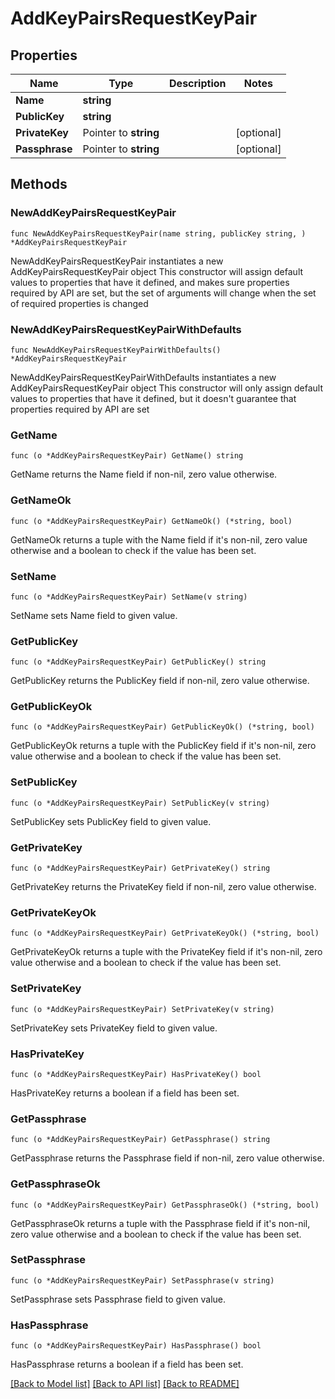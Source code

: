 # AddKeyPairsRequestKeyPair

## Properties

Name | Type | Description | Notes
------------ | ------------- | ------------- | -------------
**Name** | **string** |  | 
**PublicKey** | **string** |  | 
**PrivateKey** | Pointer to **string** |  | [optional] 
**Passphrase** | Pointer to **string** |  | [optional] 

## Methods

### NewAddKeyPairsRequestKeyPair

`func NewAddKeyPairsRequestKeyPair(name string, publicKey string, ) *AddKeyPairsRequestKeyPair`

NewAddKeyPairsRequestKeyPair instantiates a new AddKeyPairsRequestKeyPair object
This constructor will assign default values to properties that have it defined,
and makes sure properties required by API are set, but the set of arguments
will change when the set of required properties is changed

### NewAddKeyPairsRequestKeyPairWithDefaults

`func NewAddKeyPairsRequestKeyPairWithDefaults() *AddKeyPairsRequestKeyPair`

NewAddKeyPairsRequestKeyPairWithDefaults instantiates a new AddKeyPairsRequestKeyPair object
This constructor will only assign default values to properties that have it defined,
but it doesn't guarantee that properties required by API are set

### GetName

`func (o *AddKeyPairsRequestKeyPair) GetName() string`

GetName returns the Name field if non-nil, zero value otherwise.

### GetNameOk

`func (o *AddKeyPairsRequestKeyPair) GetNameOk() (*string, bool)`

GetNameOk returns a tuple with the Name field if it's non-nil, zero value otherwise
and a boolean to check if the value has been set.

### SetName

`func (o *AddKeyPairsRequestKeyPair) SetName(v string)`

SetName sets Name field to given value.


### GetPublicKey

`func (o *AddKeyPairsRequestKeyPair) GetPublicKey() string`

GetPublicKey returns the PublicKey field if non-nil, zero value otherwise.

### GetPublicKeyOk

`func (o *AddKeyPairsRequestKeyPair) GetPublicKeyOk() (*string, bool)`

GetPublicKeyOk returns a tuple with the PublicKey field if it's non-nil, zero value otherwise
and a boolean to check if the value has been set.

### SetPublicKey

`func (o *AddKeyPairsRequestKeyPair) SetPublicKey(v string)`

SetPublicKey sets PublicKey field to given value.


### GetPrivateKey

`func (o *AddKeyPairsRequestKeyPair) GetPrivateKey() string`

GetPrivateKey returns the PrivateKey field if non-nil, zero value otherwise.

### GetPrivateKeyOk

`func (o *AddKeyPairsRequestKeyPair) GetPrivateKeyOk() (*string, bool)`

GetPrivateKeyOk returns a tuple with the PrivateKey field if it's non-nil, zero value otherwise
and a boolean to check if the value has been set.

### SetPrivateKey

`func (o *AddKeyPairsRequestKeyPair) SetPrivateKey(v string)`

SetPrivateKey sets PrivateKey field to given value.

### HasPrivateKey

`func (o *AddKeyPairsRequestKeyPair) HasPrivateKey() bool`

HasPrivateKey returns a boolean if a field has been set.

### GetPassphrase

`func (o *AddKeyPairsRequestKeyPair) GetPassphrase() string`

GetPassphrase returns the Passphrase field if non-nil, zero value otherwise.

### GetPassphraseOk

`func (o *AddKeyPairsRequestKeyPair) GetPassphraseOk() (*string, bool)`

GetPassphraseOk returns a tuple with the Passphrase field if it's non-nil, zero value otherwise
and a boolean to check if the value has been set.

### SetPassphrase

`func (o *AddKeyPairsRequestKeyPair) SetPassphrase(v string)`

SetPassphrase sets Passphrase field to given value.

### HasPassphrase

`func (o *AddKeyPairsRequestKeyPair) HasPassphrase() bool`

HasPassphrase returns a boolean if a field has been set.


[[Back to Model list]](../README.md#documentation-for-models) [[Back to API list]](../README.md#documentation-for-api-endpoints) [[Back to README]](../README.md)


